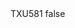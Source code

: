 <?xml version="1.0" encoding="UTF-8"?>
<CustomMetadata xmlns="http://soap.sforce.com/2006/04/metadata">
    <label>TXU581</label>
    <protected>false</protected>
</CustomMetadata>
